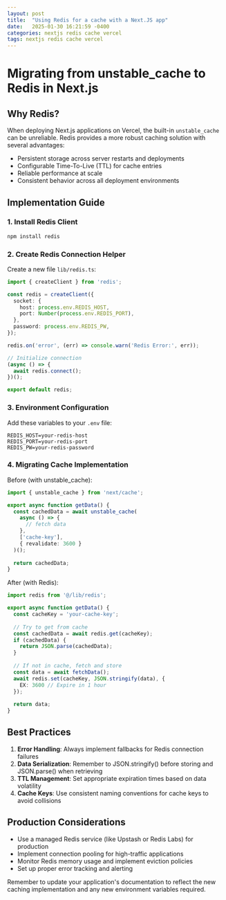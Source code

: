 ```yaml
---
layout: post
title:  "Using Redis for a cache with a Next.JS app"
date:   2025-01-30 16:21:59 -0400
categories: nextjs redis cache vercel
tags: nextjs redis cache vercel
---
```


# Migrating from unstable_cache to Redis in Next.js

## Why Redis?

When deploying Next.js applications on Vercel, the built-in `unstable_cache` can be unreliable. Redis provides a more robust caching solution with several advantages:

- Persistent storage across server restarts and deployments
- Configurable Time-To-Live (TTL) for cache entries
- Reliable performance at scale
- Consistent behavior across all deployment environments

## Implementation Guide

### 1. Install Redis Client

```bash
npm install redis
```

### 2. Create Redis Connection Helper

Create a new file `lib/redis.ts`:

```typescript
import { createClient } from 'redis';

const redis = createClient({
  socket: {
    host: process.env.REDIS_HOST,
    port: Number(process.env.REDIS_PORT),
  },
  password: process.env.REDIS_PW,
});

redis.on('error', (err) => console.warn('Redis Error:', err));

// Initialize connection
(async () => {
  await redis.connect();
})();

export default redis;
```

### 3. Environment Configuration

Add these variables to your `.env` file:

```
REDIS_HOST=your-redis-host
REDIS_PORT=your-redis-port
REDIS_PW=your-redis-password
```

### 4. Migrating Cache Implementation

Before (with unstable_cache):
```typescript
import { unstable_cache } from 'next/cache';

export async function getData() {
  const cachedData = await unstable_cache(
    async () => {
      // fetch data
    },
    ['cache-key'],
    { revalidate: 3600 }
  )();
  
  return cachedData;
}
```

After (with Redis):
```typescript
import redis from '@/lib/redis';

export async function getData() {
  const cacheKey = 'your-cache-key';
  
  // Try to get from cache
  const cachedData = await redis.get(cacheKey);
  if (cachedData) {
    return JSON.parse(cachedData);
  }
  
  // If not in cache, fetch and store
  const data = await fetchData();
  await redis.set(cacheKey, JSON.stringify(data), {
    EX: 3600 // Expire in 1 hour
  });
  
  return data;
}
```

## Best Practices

1. **Error Handling**: Always implement fallbacks for Redis connection failures
2. **Data Serialization**: Remember to JSON.stringify() before storing and JSON.parse() when retrieving
3. **TTL Management**: Set appropriate expiration times based on data volatility
4. **Cache Keys**: Use consistent naming conventions for cache keys to avoid collisions

## Production Considerations

- Use a managed Redis service (like Upstash or Redis Labs) for production
- Implement connection pooling for high-traffic applications
- Monitor Redis memory usage and implement eviction policies
- Set up proper error tracking and alerting

Remember to update your application's documentation to reflect the new caching implementation and any new environment variables required.
